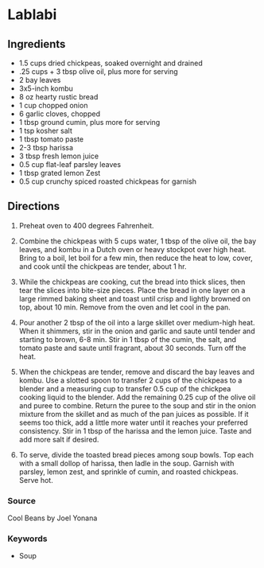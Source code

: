 # Lablabi

## Ingredients

- 1.5 cups dried chickpeas, soaked overnight and drained
- .25 cups + 3 tbsp olive oil, plus more for serving
- 2 bay leaves
- 3x5-inch kombu
- 8 oz hearty rustic bread
- 1 cup chopped onion
- 6 garlic cloves, chopped
- 1 tbsp ground cumin, plus more for serving
- 1 tsp kosher salt
- 1 tbsp tomato paste
- 2-3 tbsp harissa
- 3 tbsp fresh lemon juice
- 0.5 cup flat-leaf parsley leaves
- 1 tbsp grated lemon Zest
- 0.5 cup crunchy spiced roasted chickpeas for garnish

## Directions

1. Preheat oven to 400 degrees Fahrenheit.

1. Combine the chickpeas with 5 cups water, 1 tbsp of the olive oil, the bay
   leaves, and kombu in a Dutch oven or heavy stockpot over high heat. Bring to
   a boil, let boil for a few min, then reduce the  heat to low, cover, and
   cook until the chickpeas are tender, about 1 hr.

1. While the chickpeas are cooking, cut the bread into thick slices, then tear
   the slices into bite-size pieces. Place the bread in one layer on a large
   rimmed baking sheet and toast until crisp and lightly browned on top, about
   10 min. Remove from the oven and let cool in the pan.

1. Pour another 2 tbsp of the oil into a large skillet over medium-high heat.
   When it shimmers, stir in the onion and garlic and saute until tender and
   starting to brown, 6-8 min. Stir in 1 tbsp of the cumin, the salt, and
   tomato paste and saute until fragrant, about 30 seconds. Turn off the heat.

1. When the chickpeas are tender, remove and discard the bay leaves and kombu.
   Use a slotted spoon to transfer 2 cups of the chickpeas to a blender and a
   measuring cup to transfer 0.5 cup of the chickpea cooking liquid to the
   blender. Add the remaining 0.25 cup of the olive oil and puree to combine.
   Return the puree to the soup and stir in the onion mixture from the skillet
   and as much of the pan juices as possible. If it seems too thick, add a
   little more water until it reaches your preferred consistency. Stir in 1
   tbsp of the harissa and the lemon juice. Taste and add more salt if desired.

1. To serve, divide the toasted bread pieces among soup bowls. Top each with a
   small dollop of harissa, then ladle in the soup. Garnish with parsley, lemon
   zest, and sprinkle of cumin, and roasted chickpeas. Serve hot.

### Source

Cool Beans by Joel Yonana

### Keywords

- Soup
